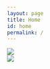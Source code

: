 ```yaml
---
layout: page
title: Home
id: home
permalink: /
---
```


<div class="dn db-l w-75 pv4 center tc">

 <img src="{{ site.baseurl }}/assets/alan-world.png"/>

</div>

<!-- Mobile SVG-->
<div class="dn-l w-100 ph2 pv3 center tc">

 <img src="{{ site.baseurl }}/assets/alan-world-mobile.png"/>

 </div>